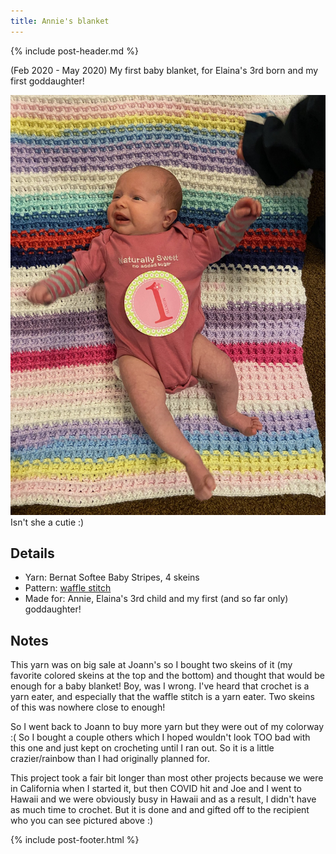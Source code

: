 ```yaml
---
title: Annie's blanket
---
```


{% include post-header.md %}

(Feb 2020 - May 2020) My first baby blanket, for Elaina's 3rd born and my first goddaughter! 

<img src="media/annie_blanket.jpg" style="max-width: 100%" />
Isn't she a cutie :) 

## Details
- Yarn: Bernat Softee Baby Stripes, 4 skeins
- Pattern: [waffle stitch](https://bellacococrochet.com/waffle-stitch/)
- Made for: Annie, Elaina's 3rd child and my first (and so far only) goddaughter! 

## Notes 
This yarn was on big sale at Joann's so I bought two skeins of it (my favorite colored skeins at the top and the bottom) and thought that would be enough for a baby blanket! Boy, was I wrong. I've heard that crochet is a yarn eater, and especially that the waffle stitch is a yarn eater. Two skeins of this was nowhere close to enough! 

So I went back to Joann to buy more yarn but they were out of my colorway :( So I bought a couple others which I hoped wouldn't look TOO bad with this one and just kept on crocheting until I ran out. So it is a little crazier/rainbow than I had originally planned for. 

This project took a fair bit longer than most other projects because we were in California when I started it, but then COVID hit and Joe and I went to Hawaii and we were obviously busy in Hawaii and as a result, I didn't have as much time to crochet. But it is done and and gifted off to the recipient who you can see pictured above :) 

{% include post-footer.html %}
